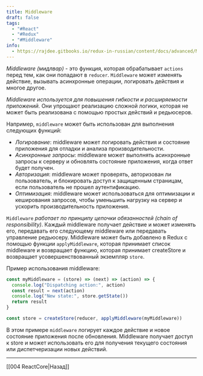 ```yaml
---
title: Middleware
draft: false
tags:
  - "#React"
  - "#Redux"
  - "#Middleware"
info:
  - https://rajdee.gitbooks.io/redux-in-russian/content/docs/advanced/Middleware.html
---
```

_Middleware (мидлвар)_ - это функция, которая обрабатывает `actions` перед тем, как они попадают в `reducer`. `Middleware` может изменять действие, вызывать асинхронные операции, логировать действия и многое другое.

_Middleware используется для повышения гибкости и расширяемости приложений._ Они упрощают реализацию сложной логики, которая не может быть реализована с помощью простых действий и редьюсеров.

Например, `middleware` может быть использован для выполнения следующих функций:

- _Логирование_: middleware может логировать действия и состояние приложения для отладки и анализа производительности.
- _Асинхронные запросы_: middleware может выполнять асинхронные запросы к серверу и обновлять состояние приложения, когда ответ будет получен.
- _Авторизация_: middleware может проверять, авторизован ли пользователь, и блокировать доступ к защищенным страницам, если пользователь не прошел аутентификацию.
- _Оптимизация_: middleware может использоваться для оптимизации и кеширования запросов, чтобы уменьшить нагрузку на сервер и ускорить производительность приложения.

`Middleware` _работает по принципу цепочки обязанностей (chain of responsibility)_. Каждый middleware получает действие и может изменять его, передавать его следующему middleware или передавать управление редьюсеру. Middleware может быть добавлено в Redux с помощью функции `applyMiddleware`, которая принимает список middleware и возвращает функцию, которая принимает createStore и возвращает усовершенствованный экземпляр `store`.

Пример использования middleware:

```jsx
const myMiddleware = (store) => (next) => (action) => {
  console.log("Dispatching action:", action)
  const result = next(action)
  console.log("New state:", store.getState())
  return result
}

const store = createStore(reducer, applyMiddleware(myMiddleware))
```

В этом примере `middleware` логирует каждое действие и новое состояние приложения после обновления. Middleware получает доступ к store и может использовать его для получения текущего состояния или диспетчеризации новых действий.

---

[[004 ReactCore|Назад]]
